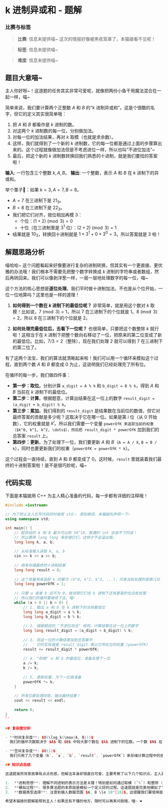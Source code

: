 # k 进制异或和 - 题解

### 比赛与标签
> **比赛**: 信息未提供喵~ 这次的情报好像被黑夜笼罩了，本猫娘看不见呢！

> **标签**: 信息未提供喵~

> **难度**: 信息未提供喵~

## 题目大意喵~

主人你好呀~！这道题的任务其实非常可爱呢，就像把两份小鱼干用魔法混合在一起一样，喵~

简单来说，我们要计算两个正整数 $A$ 和 $B$ 的“$k$ 进制异或和”。这是个很酷的名字，但它的定义其实很简单哦：

1.  把 $A$ 和 $B$ 都看作是 $k$ 进制的数。
2.  对这两个 $k$ 进制数的每一位，分别做加法。
3.  对每一位的加法结果，再对 $k$ 取模（也就是求余数）。
4.  这样，我们就得到了一个新的 $k$ 进制数，它的每一位都是通过上面的步骤算出来的。这个过程就像做加法但是不考虑进位一样，所以也叫“不进位加法”~
5.  最后，把这个新的 $k$ 进制数转换回我们熟悉的十进制，就是我们要找的答案啦！

**输入**: 一行包含三个整数 $k, A, B$。
**输出**: 一个整数，表示 $A$ 和 $B$ 在 $k$ 进制下的异或和。

举个栗子🌰：如果 $k=3, A=7, B=8$。
- $A=7$ 在三进制下是 $21_3$。
- $B=8$ 在三进制下是 $22_3$。
- 我们把它们对齐，按位相加再模 $3$：
  - 个位：$(1 + 2) \pmod 3 = 0$
  - 十位（在三进制里是 $3^1$ 位）：$(2 + 2) \pmod 3 = 1$
- 结果就是 $10_3$，转换回十进制就是 $1 \times 3^1 + 0 \times 3^0 = 3$。所以答案就是 $3$ 啦！

## 解题思路分析

喵哈哈~ 这个问题看起来好像要进行复杂的进制转换，但其实有一个更直接、更优雅的办法哦！我们根本不需要先把整个数字转换成 $k$ 进制的字符串或者数组，然后再转回来。我们可以像剥洋葱一样，一层一层地处理数字的每一位，喵~

这个方法的核心思想是**逐位处理**。我们平时做十进制加法，不也是从个位开始，一位一位地算吗？这里也是一样的道理！

1.  **如何得到一个数在 $k$ 进制下的最低位呢？**
    非常简单，就是用这个数对 $k$ 取模！比如说，$7 \pmod 3 = 1$，所以 $7$ 在三进制下的个位就是 $1$。$8 \pmod 3 = 2$，所以 $8$ 在三进制下的个位就是 $2$。

2.  **如何处理完最低位后，去看下一位呢？**
    也很简单，只要把这个数整除 $k$ 就行啦！这相当于在 $k$ 进制下把整个数向右移动了一位，把原来的第二位变成了新的最低位。比如，$7 / 3 = 2$（整除），现在我们处理 $2$ 就可以得到 $7$ 在三进制下的第二位了。

有了这两个法宝，我们的算法就清晰起来啦！我们可以用一个循环来模拟这个过程，直到两个数 $A$ 和 $B$ 都变成 $0$ 为止，这说明我们已经处理完了所有位。

在循环的每一步，我们做四件事：
- **第一步：取位**。分别计算 `a_digit = A % k` 和 `b_digit = B % k`，得到 $A$ 和 $B$ 当前在 $k$ 进制下的最低位。
- **第二步：计算**。根据题意，计算出结果在这一位上的数字 `result_digit = (a_digit + b_digit) % k`。
- **第三步：累加**。我们得到的 `result_digit` 是结果数在当前位的数值，但它对最终答案的贡献是多少呢？这取决于它在哪一位。如果是第 $i$ 位（从 $0$ 开始数），它的权重就是 $k^i$。所以我们需要一个变量 `powerOfK 来追踪当前的权重（$k^0, k^1, k^2, \dots$），然后把 result_digit * powerOfK` 加到我们的总答案 `result` 上。
- **第四步：更新**。为了处理下一位，我们要更新 $A$ 和 $B$（`A = A / k`, `B = B / k`），同时也要更新我们的权重（`powerOfK = powerOfK * k`）。

这个过程会一直持续，直到 $A$ 和 $B$ 都变成了 $0$。这时候，`result` 里就装着我们最终的十进制答案啦！是不是很巧妙呢，喵~

## 代码实现

下面是本猫娘用 C++ 为主人精心准备的代码，每一步都有详细的注释哦！

```cpp
#include <iostream>

// 为了防止主人在写代码的时候用 std:: 感到麻烦，本猫娘先声明一下~
using namespace std;

int main() {
    // 题目给的 A 和 B 最大可以到 10^18，普通的 int 会装不下的说！
    // 所以要用 long long 来存储它们，这样才不会溢出哦。
    long long k, a, b;
    
    // 从标准输入读取 k, a, b
    cin >> k >> a >> b;
    
    // 用来存储最终的十进制结果
    long long result = 0;
    
    // 这个变量用来追踪 k 的幂次 (k^0, k^1, k^2, ...)，代表当前处理的是第几位
    long long powerOfK = 1;
    
    // 只要 a 或者 b 还不为 0，就说明它们在 k 进制下还有更高的位没有处理
    // 所以我们的循环要继续下去，喵~
    while (a > 0 || b > 0) {
        // 1. 取出 a 和 b 在 k 进制下的当前最低位
        long long a_digit = a % k;
        long long b_digit = b % k;
        
        // 2. 根据题目的 "不进位加法" 规则，计算结果在这一位上的数字
        long long result_digit = (a_digit + b_digit) % k;
        
        // 3. 将这一位的计算结果加到总答案中
        //    它的实际值是 result_digit 乘以它所在位的权重 (powerOfK)
        result += result_digit * powerOfK;
        
        // 4. "砍掉" a 和 b 的最低位，准备处理下一位
        a /= k;
        b /= k;
        
        // 5. 更新权重，为下一位做准备
        powerOfK *= k;
    }
    
    // 所有位都处理完啦，输出最终结果！
    cout << result << endl;
    
    return 0;
}
``

## 复杂度分析

- **时间复杂度**: $O(\log_k(\max(A, B)))$
  我们的循环次数取决于 $A$ 和 $B$ 中较大那个数在 $k$ 进制下的位数。一个数 $N$ 在 $k$ 进制下的位数大约是 $\log_k N$。因为每次循环我们都将 $A$ 和 $B$ 除以 $k$，所以循环的次数非常少，即使 $A, B$ 高达 $10^{18}$，也很快就能算完，效率非常高哦！

- **空间复杂度**: $O(1)$
  我们只用了几个变量（k`, `a`, `b`, `result`, `powerOfK`）来存储计算过程中的值，没有使用任何随输入规模增大的数据结构（比如数组或列表）。所以，我们占用的额外空间是恒定的，是 $O(1)$ 的说！

## 知识点总结

这道题虽然背景故事有点点伤感，但解法本身却很直白可爱，主要考察了以下几个知识点，主人要好好掌握哦~

1.  **进制思想**: 理解不同进制的表示方法是关键！特别是如何通过取模 (`%`) 和整除 (`/) 操作来逐位处理一个数字，这是处理各种进制问题的基本功，非常有用呐！
2.  **模拟过程**: 很多算法题的本质就是模拟一个定义好的过程。这道题就是完美地模拟了“$k$ 进制不进位加法”的计算步骤。
3.  **数据类型选择**: 注意到输入数据范围 $A, B \le 10^{18}$，这提醒我们要使用能够容纳这么大数值的 long long` (C++) 或类似的数据类型，避免发生溢出导致答案错误。这是细心和严谨的体现喵~

希望本猫娘的题解能帮到主人！如果还有不懂的地方，随时可以再来问我哦，喵~ ❤️